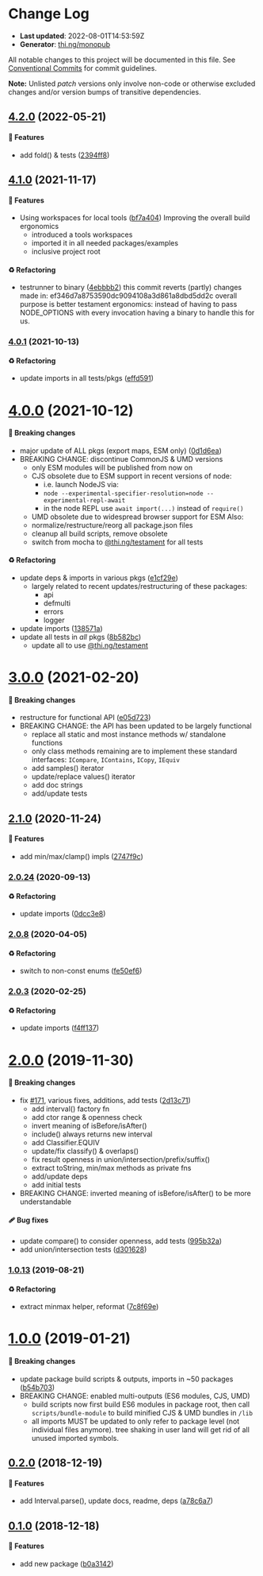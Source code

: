 # Change Log

- **Last updated**: 2022-08-01T14:53:59Z
- **Generator**: [thi.ng/monopub](https://thi.ng/monopub)

All notable changes to this project will be documented in this file.
See [Conventional Commits](https://conventionalcommits.org/) for commit guidelines.

**Note:** Unlisted _patch_ versions only involve non-code or otherwise excluded changes
and/or version bumps of transitive dependencies.

## [4.2.0](https://github.com/thi-ng/umbrella/tree/@thi.ng/intervals@4.2.0) (2022-05-21)

#### 🚀 Features

- add fold() & tests ([2394ff8](https://github.com/thi-ng/umbrella/commit/2394ff8))

## [4.1.0](https://github.com/thi-ng/umbrella/tree/@thi.ng/intervals@4.1.0) (2021-11-17)

#### 🚀 Features

- Using workspaces for local tools ([bf7a404](https://github.com/thi-ng/umbrella/commit/bf7a404))
  Improving the overall build ergonomics
  - introduced a tools workspaces
  - imported it in all needed packages/examples
  - inclusive project root

#### ♻️ Refactoring

- testrunner to binary ([4ebbbb2](https://github.com/thi-ng/umbrella/commit/4ebbbb2))
  this commit reverts (partly) changes made in:
  ef346d7a8753590dc9094108a3d861a8dbd5dd2c
  overall purpose is better testament ergonomics:
  instead of having to pass NODE_OPTIONS with every invocation
  having a binary to handle this for us.

### [4.0.1](https://github.com/thi-ng/umbrella/tree/@thi.ng/intervals@4.0.1) (2021-10-13)

#### ♻️ Refactoring

- update imports in all tests/pkgs ([effd591](https://github.com/thi-ng/umbrella/commit/effd591))

# [4.0.0](https://github.com/thi-ng/umbrella/tree/@thi.ng/intervals@4.0.0) (2021-10-12)

#### 🛑 Breaking changes

- major update of ALL pkgs (export maps, ESM only) ([0d1d6ea](https://github.com/thi-ng/umbrella/commit/0d1d6ea))
- BREAKING CHANGE: discontinue CommonJS & UMD versions
  - only ESM modules will be published from now on
  - CJS obsolete due to ESM support in recent versions of node:
    - i.e. launch NodeJS via:
    - `node --experimental-specifier-resolution=node --experimental-repl-await`
    - in the node REPL use `await import(...)` instead of `require()`
  - UMD obsolete due to widespread browser support for ESM
  Also:
  - normalize/restructure/reorg all package.json files
  - cleanup all build scripts, remove obsolete
  - switch from mocha to [@thi.ng/testament](https://github.com/thi-ng/umbrella/tree/main/packages/testament) for all tests

#### ♻️ Refactoring

- update deps & imports in various pkgs ([e1cf29e](https://github.com/thi-ng/umbrella/commit/e1cf29e))
  - largely related to recent updates/restructuring of these packages:
    - api
    - defmulti
    - errors
    - logger
- update imports ([138571a](https://github.com/thi-ng/umbrella/commit/138571a))
- update all tests in _all_ pkgs ([8b582bc](https://github.com/thi-ng/umbrella/commit/8b582bc))
  - update all to use [@thi.ng/testament](https://github.com/thi-ng/umbrella/tree/main/packages/testament)

# [3.0.0](https://github.com/thi-ng/umbrella/tree/@thi.ng/intervals@3.0.0) (2021-02-20)

#### 🛑 Breaking changes

- restructure for functional API ([e05d723](https://github.com/thi-ng/umbrella/commit/e05d723))
- BREAKING CHANGE: the API has been updated to be largely functional
  - replace all static and most instance methods w/ standalone functions
  - only class methods remaining are to implement these standard interfaces:
    `ICompare`, `IContains`, `ICopy`, `IEquiv`
  - add samples() iterator
  - update/replace values() iterator
  - add doc strings
  - add/update tests

## [2.1.0](https://github.com/thi-ng/umbrella/tree/@thi.ng/intervals@2.1.0) (2020-11-24)

#### 🚀 Features

- add min/max/clamp() impls ([2747f9c](https://github.com/thi-ng/umbrella/commit/2747f9c))

### [2.0.24](https://github.com/thi-ng/umbrella/tree/@thi.ng/intervals@2.0.24) (2020-09-13)

#### ♻️ Refactoring

- update imports ([0dcc3e8](https://github.com/thi-ng/umbrella/commit/0dcc3e8))

### [2.0.8](https://github.com/thi-ng/umbrella/tree/@thi.ng/intervals@2.0.8) (2020-04-05)

#### ♻️ Refactoring

- switch to non-const enums ([fe50ef6](https://github.com/thi-ng/umbrella/commit/fe50ef6))

### [2.0.3](https://github.com/thi-ng/umbrella/tree/@thi.ng/intervals@2.0.3) (2020-02-25)

#### ♻️ Refactoring

- update imports ([f4ff137](https://github.com/thi-ng/umbrella/commit/f4ff137))

# [2.0.0](https://github.com/thi-ng/umbrella/tree/@thi.ng/intervals@2.0.0) (2019-11-30)

#### 🛑 Breaking changes

- fix [#171](https://github.com/thi-ng/umbrella/issues/171), various fixes, additions, add tests ([2d13c71](https://github.com/thi-ng/umbrella/commit/2d13c71))
  - add interval() factory fn
  - add ctor range & openness check
  - invert meaning of isBefore/isAfter()
  - include() always returns new interval
  - add Classifier.EQUIV
  - update/fix classify() & overlaps()
  - fix result openness in union/intersection/prefix/suffix()
  - extract toString, min/max methods as private fns
  - add/update deps
  - add initial tests
- BREAKING CHANGE: inverted meaning of isBefore/isAfter() to be
  more understandable

#### 🩹 Bug fixes

- update compare() to consider openness, add tests ([995b32a](https://github.com/thi-ng/umbrella/commit/995b32a))
- add union/intersection tests ([d301628](https://github.com/thi-ng/umbrella/commit/d301628))

### [1.0.13](https://github.com/thi-ng/umbrella/tree/@thi.ng/intervals@1.0.13) (2019-08-21)

#### ♻️ Refactoring

- extract minmax helper, reformat ([7c8f69e](https://github.com/thi-ng/umbrella/commit/7c8f69e))

# [1.0.0](https://github.com/thi-ng/umbrella/tree/@thi.ng/intervals@1.0.0) (2019-01-21)

#### 🛑 Breaking changes

- update package build scripts & outputs, imports in ~50 packages ([b54b703](https://github.com/thi-ng/umbrella/commit/b54b703))
- BREAKING CHANGE: enabled multi-outputs (ES6 modules, CJS, UMD)
  - build scripts now first build ES6 modules in package root, then call
    `scripts/bundle-module` to build minified CJS & UMD bundles in `/lib`
  - all imports MUST be updated to only refer to package level
    (not individual files anymore). tree shaking in user land will get rid of
    all unused imported symbols.

## [0.2.0](https://github.com/thi-ng/umbrella/tree/@thi.ng/intervals@0.2.0) (2018-12-19)

#### 🚀 Features

- add Interval.parse(), update docs, readme, deps ([a78c6a7](https://github.com/thi-ng/umbrella/commit/a78c6a7))

## [0.1.0](https://github.com/thi-ng/umbrella/tree/@thi.ng/intervals@0.1.0) (2018-12-18)

#### 🚀 Features

- add new package ([b0a3142](https://github.com/thi-ng/umbrella/commit/b0a3142))
